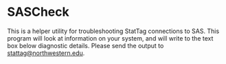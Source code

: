# SASCheck

This is a helper utility for troubleshooting StatTag connections to SAS.  This program will look at information on your system,
and will write to the text box below diagnostic details.  Please send the output to [stattag@northwestern.edu](mailto:stattag@northwestern.edu).
